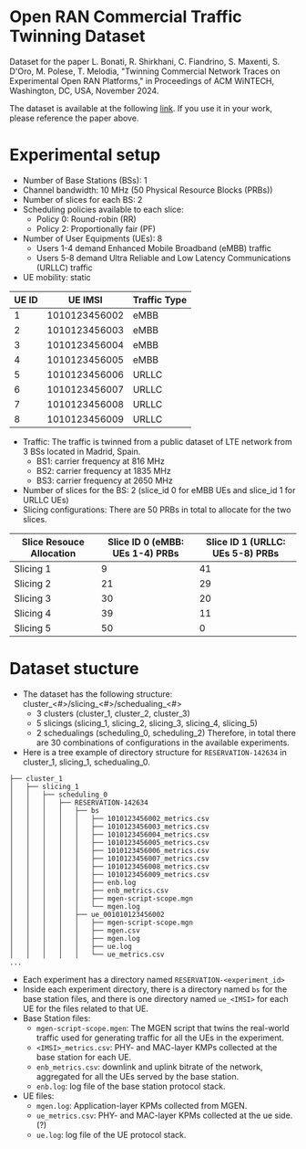 # Open RAN Commercial Traffic Twinning Dataset

Dataset for the paper L. Bonati, R. Shirkhani, C. Fiandrino, S. Maxenti, S. D'Oro, M. Polese, T. Melodia, "Twinning Commercial Network Traces on Experimental Open RAN Platforms," in Proceedings of ACM WiNTECH, Washington, DC, USA, November 2024.

The dataset is available at the following [link](https://repository.library.northeastern.edu/collections/neu:h989sz017). If you use it in your work, please reference the paper above.

# Experimental setup
- Number of Base Stations (BSs): 1
- Channel bandwidth: 10 MHz (50 Physical Resource Blocks (PRBs))
- Number of slices for each BS: 2
- Scheduling policies available to each slice:
    - Policy 0: Round-robin (RR)
    - Policy 2: Proportionally fair (PF)
- Number of User Equipments (UEs): 8
    - Users 1-4 demand Enhanced Mobile Broadband (eMBB) traffic
    - Users 5-8 demand Ultra Reliable and Low Latency Communications (URLLC) traffic
- UE mobility: static

| UE ID   | UE IMSI   |   Traffic Type  |
|------------|------------|------------|
| 1 | 1010123456002 | eMBB | 
| 2 | 1010123456003 | eMBB |
| 3 | 1010123456004 | eMBB |
| 4 | 1010123456005 | eMBB | 
| 5 | 1010123456006 | URLLC |
| 6 | 1010123456007 | URLLC |
| 7 | 1010123456008| URLLC | 
| 8 | 1010123456009 | URLLC | 

- Traffic: The traffic is twinned from a public dataset of LTE network from 3 BSs located in Madrid, Spain.
    - BS1: carrier frequency at 816 MHz
    - BS2: carrier frequency at 1835 MHz
    - BS3: carrier frequency at 2650 MHz
- Number of slices for the BS: 2 (slice_id 0 for eMBB UEs and slice_id 1 for URLLC UEs)
- Slicing configurations: There are 50 PRBs in total to allocate for the two slices.

|  Slice Resouce Allocation  | Slice ID 0 (eMBB: UEs 1-4) PRBs  |  Slice ID 1 (URLLC: UEs 5-8) PRBs  |
|------------|------------|------------|
| Slicing 1 | 9 | 41 |
| Slicing 2 | 21 | 29 |
| Slicing 3 | 30 | 20 |
| Slicing 4 | 39 | 11 |
| Slicing 5 | 50 | 0 |

# Dataset stucture
- The dataset has the following structure: cluster_<#>/slicing_<#>/schedualing_<#>
    - 3 clusters (cluster_1, cluster_2, cluster_3)
    - 5 slicings (slicing_1, slicing_2, slicing_3, slicing_4, slicing_5)
    - 2 schedualings (scheduling_0, scheduling_2)
    Therefore, in total there are 30 combinations of configurations in the available experiments.
- Here is a tree example of directory structure for `RESERVATION-142634` in cluster_1, slicing_1, schedualing_0. 
```
├── cluster_1
│   ├── slicing_1
│   │   ├── scheduling_0
│   │   │   ├── RESERVATION-142634
│   │   │   │   ├── bs
│   │   │   │   │   ├── 1010123456002_metrics.csv
│   │   │   │   │   ├── 1010123456003_metrics.csv
│   │   │   │   │   ├── 1010123456004_metrics.csv
│   │   │   │   │   ├── 1010123456005_metrics.csv
│   │   │   │   │   ├── 1010123456006_metrics.csv
│   │   │   │   │   ├── 1010123456007_metrics.csv
│   │   │   │   │   ├── 1010123456008_metrics.csv
│   │   │   │   │   ├── 1010123456009_metrics.csv
│   │   │   │   │   ├── enb.log
│   │   │   │   │   ├── enb_metrics.csv
│   │   │   │   │   ├── mgen-script-scope.mgn
│   │   │   │   │   └── mgen.log
│   │   │   │   ├── ue_001010123456002
│   │   │   │   │   ├── mgen-script-scope.mgn
│   │   │   │   │   ├── mgen.csv
│   │   │   │   │   ├── mgen.log
│   │   │   │   │   ├── ue.log
│   │   │   │   │   └── ue_metrics.csv
...
```
- Each experiment has a directory named `RESERVATION-<experiment_id>`
- Inside each experiment directory, there is a directory named `bs` for the base station files, and there is one directory named `ue_<IMSI>` for each UE for the files related to that UE.
- Base Station files:
    - `mgen-script-scope.mgen`: The MGEN script that twins the real-world traffic used for generating traffic for all the UEs in the experiment. 
    - `<IMSI>_metrics.csv`: PHY- and MAC-layer KMPs collected at the base station for each UE.
    - `enb_metrics.csv`: downlink and uplink bitrate of the network, aggregated for all the UEs served by the base station.
    - `enb.log`: log file of the base station protocol stack.
- UE files: 
    - `mgen.log`: Application-layer KPMs collected from MGEN.
    - `ue_metrics.csv`: PHY- and MAC-layer KPMs collected at the ue side. (?)
    - `ue.log`: log file of the UE protocol stack.
